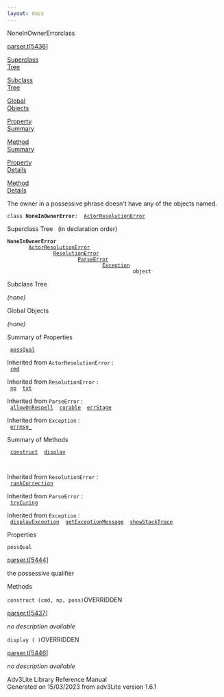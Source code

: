 ```yaml
---
layout: docs
---
```

<span class="title">NoneInOwnerError</span><span class="type">class</span>

[parser.t](../file/parser.t.html)\[[5436](../source/parser.t.html#5436)\]

[Superclass  
Tree](#_SuperClassTree_)

[Subclass  
Tree](#_SubClassTree_)

[Global  
Objects](#_ObjectSummary_)

[Property  
Summary](#_PropSummary_)

[Method  
Summary](#_MethodSummary_)

[Property  
Details](#_Properties_)

[Method  
Details](#_Methods_)

<div class="fdesc">

The owner in a possessive phrase doesn't have any of the objects named.

`class `**`NoneInOwnerError`**` :   `[`ActorResolutionError`](../object/ActorResolutionError.html)

</div>

<span id="_SuperClassTree_"></span>

<div class="mjhd">

<span class="hdln">Superclass Tree</span>   (in declaration order)

</div>

**`NoneInOwnerError`**  
`         `[`ActorResolutionError`](../object/ActorResolutionError.html)  
`                 `[`ResolutionError`](../object/ResolutionError.html)  
`                         `[`ParseError`](../object/ParseError.html)  
`                                 `[`Exception`](../object/Exception.html)  
`                                         object`  
<span id="_SubClassTree_"></span>

<div class="mjhd">

<span class="hdln">Subclass Tree</span>  

</div>

*(none)* <span id="_ObjectSummary_"></span>

<div class="mjhd">

<span class="hdln">Global Objects</span>  

</div>

*(none)* <span id="_PropSummary_"></span>

<div class="mjhd">

<span class="hdln">Summary of Properties</span>  

</div>

` `[`possQual`](#possQual)`  `

Inherited from `ActorResolutionError` :  
` `[`cmd`](../object/ActorResolutionError.html#cmd)`  `

Inherited from `ResolutionError` :  
` `[`np`](../object/ResolutionError.html#np)`  `[`txt`](../object/ResolutionError.html#txt)`  `

Inherited from `ParseError` :  
` `[`allowOnRespell`](../object/ParseError.html#allowOnRespell)`  `[`curable`](../object/ParseError.html#curable)`  `[`errStage`](../object/ParseError.html#errStage)`  `

Inherited from `Exception` :  
` `[`errmsg_`](../object/Exception.html#errmsg_)`  `

<span id="_MethodSummary_"></span>

<div class="mjhd">

<span class="hdln">Summary of Methods</span>  

</div>

` `[`construct`](#construct)`  `[`display`](#display)`  `

` `

Inherited from `ResolutionError` :  
` `[`rankCorrection`](../object/ResolutionError.html#rankCorrection)`  `

Inherited from `ParseError` :  
` `[`tryCuring`](../object/ParseError.html#tryCuring)`  `

Inherited from `Exception` :  
` `[`displayException`](../object/Exception.html#displayException)`  `[`getExceptionMessage`](../object/Exception.html#getExceptionMessage)`  `[`showStackTrace`](../object/Exception.html#showStackTrace)`  `

<span id="_Properties_"></span>

<div class="mjhd">

<span class="hdln">Properties</span>  

</div>

<span id="possQual"></span>

`possQual`

[parser.t](../file/parser.t.html)\[[5444](../source/parser.t.html#5444)\]

<div class="desc">

the possessive qualifier

</div>

<span id="_Methods_"></span>

<div class="mjhd">

<span class="hdln">Methods</span>  

</div>

<span id="construct"></span>

`construct (cmd, np, poss)`<span class="rem">OVERRIDDEN</span>

[parser.t](../file/parser.t.html)\[[5437](../source/parser.t.html#5437)\]

<div class="desc">

*no description available*

</div>

<span id="display"></span>

`display ( )`<span class="rem">OVERRIDDEN</span>

[parser.t](../file/parser.t.html)\[[5446](../source/parser.t.html#5446)\]

<div class="desc">

*no description available*

</div>

<div class="ftr">

Adv3Lite Library Reference Manual  
Generated on 15/03/2023 from adv3Lite version 1.6.1

</div>
